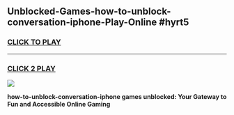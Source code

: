 
## Unblocked-Games-how-to-unblock-conversation-iphone-Play-Online #hyrt5
<h3>
<a href="https://news.freeplayer.one?title=how-to-unblock-conversation-iphone&ref=3">CLICK TO PLAY</a></h3>
<hr>

<h3>
<a href="https://news.freeplayer.one?title=how-to-unblock-conversation-iphone&ref=3">CLICK 2 PLAY</a>
  
</h3>

<a href="https://news.freeplayer.one?title=how-to-unblock-conversation-iphone&ref=3"><img src="https://clearcache.store/games.png"></a>


**how-to-unblock-conversation-iphone games unblocked: Your Gateway to Fun and Accessible Online Gaming**

